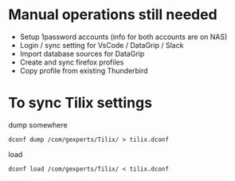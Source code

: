 # Manual operations still needed
- Setup 1password accounts (info for both accounts are on NAS)
- Login / sync setting for VsCode / DataGrip / Slack
- Import database sources for DataGrip
- Create and sync firefox profiles
- Copy profile from existing Thunderbird  

# To sync Tilix settings

dump somewhere  
```
dconf dump /com/gexperts/Tilix/ > tilix.dconf
```  
load  
```
dconf load /com/gexperts/Tilix/ < tilix.dconf
```
